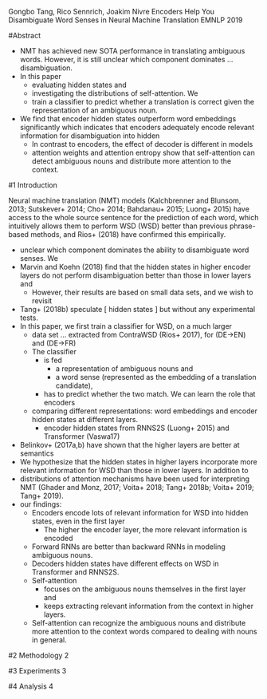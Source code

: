 Gongbo Tang, Rico Sennrich, Joakim Nivre
Encoders Help You Disambiguate Word Senses in Neural Machine Translation
EMNLP 2019

#Abstract

* NMT has achieved new SOTA performance in translating ambiguous words.
  However, it is still unclear which component dominates ...  disambiguation.
* In this paper 
  * evaluating hidden states and 
  * investigating the distributions of self-attention. We 
  * train a classifier to predict whether a translation is correct given the
    representation of an ambiguous noun. 
* We find that encoder hidden states outperform word embeddings significantly
  which indicates that encoders adequately encode relevant information for
  disambiguation into hidden
  * In contrast to encoders, the effect of decoder is different in models 
  * attention weights and attention entropy show that 
    self-attention can detect ambiguous nouns and 
    distribute more attention to the context. 

#1 Introduction

Neural machine translation (NMT) models (Kalchbrenner and Blunsom, 2013;
Sutskever+ 2014; Cho+ 2014; Bahdanau+ 2015; Luong+ 2015) have access to
the whole source sentence for the prediction of each word, which intuitively
allows them to perform WSD (WSD) better than previous
phrase-based methods, and Rios+ (2018) have confirmed this empirically.
* unclear which component dominates the ability to disambiguate word senses. We
* Marvin and Koehn (2018) find that the hidden states in higher encoder layers
  do not perform disambiguation better than those in lower layers and
  * However, their results are based on small data sets, and we wish to revisit 
* Tang+ (2018b) speculate [ hidden states ] but without any experimental tests.
* In this paper, we first train a classifier for WSD, on a much larger 
  * data set ... extracted from ContraWSD (Rios+ 2017), for (DE→EN) and (DE→FR)
  * The classifier 
    * is fed 
      * a representation of ambiguous nouns and 
      * a word sense (represented as the embedding of a translation candidate),
    * has to predict whether the two match. We can learn the role that encoders
  * comparing different representations: 
    word embeddings and encoder hidden states at different layers.
    * encoder hidden states from RNNS2S (Luong+ 2015) and Transformer (Vaswa17)
* Belinkov+ (2017a,b) have shown that the higher layers are better at semantics
* We hypothesize that the hidden states in higher layers incorporate more
  relevant information for WSD than those in lower layers. In addition to
* distributions of attention mechanisms have been used for interpreting NMT
  (Ghader and Monz, 2017; Voita+ 2018; Tang+ 2018b; Voita+ 2019; Tang+ 2019).
* our findings:
  * Encoders encode lots of relevant information for WSD into hidden states,
    even in the first layer
    * The higher the encoder layer, the more relevant information is encoded
  * Forward RNNs are better than backward RNNs in modeling ambiguous nouns.
  * Decoders hidden states have different effects on WSD in Transformer and
    RNNS2S.
  * Self-attention 
    * focuses on the ambiguous nouns themselves in the first layer and 
    * keeps extracting relevant information from the context in higher layers.
  * Self-attention can recognize the ambiguous nouns and distribute more
    attention to the context words compared to dealing with nouns in general.

#2 Methodology 2

#3 Experiments 3

#4 Analysis 4
